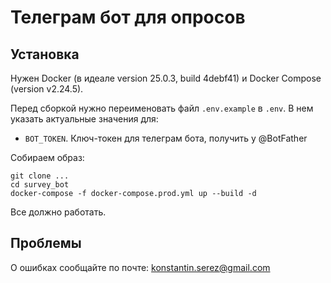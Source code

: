 # Телеграм бот для опросов

## Установка
Нужен Docker (в идеале version 25.0.3, build 4debf41) и Docker Compose (version v2.24.5).

Перед сборкой нужно переименовать файл `.env.example` в `.env`.
В нем указать актуальные значения для:
- `BOT_TOKEN`. Ключ-токен для телеграм бота, получить у @BotFather

Собираем образ:
```shell
git clone ...
cd survey_bot
docker-compose -f docker-compose.prod.yml up --build -d
```

Все должно работать.

## Проблемы

О ошибках сообщайте по почте: konstantin.serez@gmail.com
